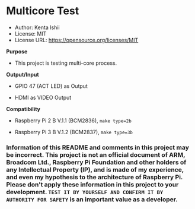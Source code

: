 # Multicore Test

* Author: Kenta Ishii
* License: MIT
* License URL: https://opensource.org/licenses/MIT

**Purpose**

* This project is testing multi-core process.

**Output/Input**

* GPIO 47 (ACT LED) as Output

* HDMI as VIDEO Output

**Compatibility**

* Raspberry Pi 2 B V.1.1 (BCM2836), `make type=2b`

* Raspberry Pi 3 B V.1.2 (BCM2837), `make type=3b`

### Information of this README and comments in this project may be incorrect. This project is not an official document of ARM, Broadcom Ltd., Raspberry Pi Foundation and other holders of any Intellectual Property (IP), and is made of my experience, and even my hypothesis to the architecture of Raspberry Pi. Please don't apply these information in this project to your development. `TEST IT BY YOURSELF AND CONFIRM IT BY AUTHORITY FOR SAFETY` is an important value as a developer.
